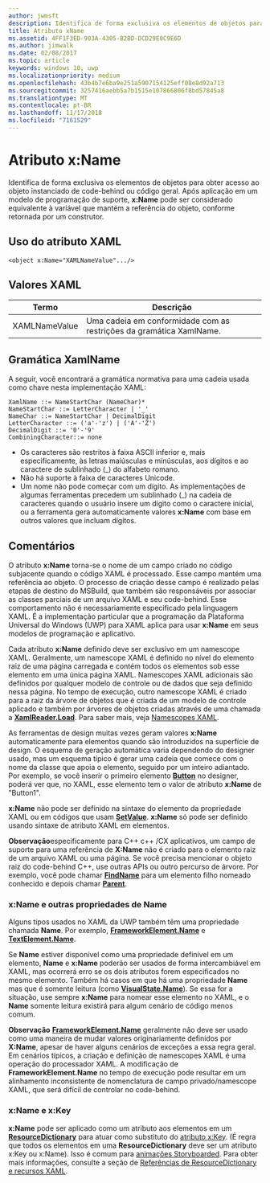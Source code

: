 ```yaml
---
author: jwmsft
description: Identifica de forma exclusiva os elementos de objetos para obter acesso ao objeto instanciado de code-behind ou código geral.
title: Atributo xName
ms.assetid: 4FF1F3ED-903A-4305-B2BD-DCD29E0C9E6D
ms.author: jimwalk
ms.date: 02/08/2017
ms.topic: article
keywords: windows 10, uwp
ms.localizationpriority: medium
ms.openlocfilehash: 43b4b7e6ba9e251a5907154125eff08e8d92a713
ms.sourcegitcommit: 3257416aebb5a7b1515e107866806f8bd57845a8
ms.translationtype: MT
ms.contentlocale: pt-BR
ms.lasthandoff: 11/17/2018
ms.locfileid: "7161529"
---
```

# <a name="xname-attribute"></a>Atributo x:Name


Identifica de forma exclusiva os elementos de objetos para obter acesso ao objeto instanciado de code-behind ou código geral. Após aplicação em um modelo de programação de suporte, **x:Name** pode ser considerado equivalente à variável que mantém a referência do objeto, conforme retornada por um construtor.

## <a name="xaml-attribute-usage"></a>Uso do atributo XAML

``` syntax
<object x:Name="XAMLNameValue".../>
```

## <a name="xaml-values"></a>Valores XAML

| Termo | Descrição |
|------|-------------|
| XAMLNameValue | Uma cadeia em conformidade com as restrições da gramática XamlName. |

##  <a name="xamlname-grammar"></a>Gramática XamlName

A seguir, você encontrará a gramática normativa para uma cadeia usada como chave nesta implementação XAML:

``` syntax
XamlName ::= NameStartChar (NameChar)*
NameStartChar ::= LetterCharacter | '_'
NameChar ::= NameStartChar | DecimalDigit
LetterCharacter ::= ('a'-'z') | ('A'-'Z')
DecimalDigit ::= '0'-'9'
CombiningCharacter::= none
```

-   Os caracteres são restritos à faixa ASCII inferior e, mais especificamente, às letras maiúsculas e minúsculas, aos dígitos e ao caractere de sublinhado (\_) do alfabeto romano.
-   Não há suporte à faixa de caracteres Unicode.
-   Um nome não pode começar com um dígito. As implementações de algumas ferramentas precedem um sublinhado (\_) na cadeia de caracteres quando o usuário insere um dígito como o caractere inicial, ou a ferramenta gera automaticamente valores **x:Name** com base em outros valores que incluam dígitos.

## <a name="remarks"></a>Comentários

O atributo **x:Name** torna-se o nome de um campo criado no código subjacente quando o código XAML é processado. Esse campo mantém uma referência ao objeto. O processo de criação desse campo é realizado pelas etapas de destino do MSBuild, que também são responsáveis por associar as classes parciais de um arquivo XAML e seu code-behind. Esse comportamento não é necessariamente especificado pela linguagem XAML. É a implementação particular que a programação da Plataforma Universal do Windows (UWP) para XAML aplica para usar **x:Name** em seus modelos de programação e aplicativo.

Cada atributo **x:Name** definido deve ser exclusivo em um namescope XAML. Geralmente, um namescope XAML é definido no nível do elemento raiz de uma página carregada e contém todos os elementos sob esse elemento em uma única página XAML. Namescopes XAML adicionais são definidos por qualquer modelo de controle ou de dados que seja definido nessa página. No tempo de execução, outro namescope XAML é criado para a raiz da árvore de objetos que é criada de um modelo de controle aplicado e também por árvores de objetos criadas através de uma chamada a [**XamlReader.Load**](https://msdn.microsoft.com/library/windows/apps/br228048). Para saber mais, veja [Namescopes XAML](xaml-namescopes.md).

As ferramentas de design muitas vezes geram valores **x:Name** automaticamente para elementos quando são introduzidos na superfície de design. O esquema de geração automática varia dependendo do designer usado, mas um esquema típico é gerar uma cadeia que comece com o nome da classe que apoia o elemento, seguido por um inteiro adiantado. Por exemplo, se você inserir o primeiro elemento [**Button**](https://msdn.microsoft.com/library/windows/apps/br209265) no designer, poderá ver que, no XAML, esse elemento tem o valor de atributo **x:Name** de "Button1".

**x:Name** não pode ser definido na sintaxe do elemento da propriedade XAML ou em códigos que usam [**SetValue**](https://msdn.microsoft.com/library/windows/apps/br242361). **x:Name** só pode ser definido usando sintaxe de atributo XAML em elementos.

**Observação**especificamente para C++ c++ /CX aplicativos, um campo de suporte para uma referência de **X:Name** não é criado para o elemento raiz de um arquivo XAML ou uma página. Se você precisa mencionar o objeto raiz do code-behind C++, use outras APIs ou outro percurso de árvore. Por exemplo, você pode chamar [**FindName**](https://msdn.microsoft.com/library/windows/apps/br208715) para um elemento filho nomeado conhecido e depois chamar [**Parent**](https://msdn.microsoft.com/library/windows/apps/br208739).

### <a name="xname-and-other-name-properties"></a>x:Name e outras propriedades de Name

Alguns tipos usados no XAML da UWP também têm uma propriedade chamada **Name**. Por exemplo, [**FrameworkElement.Name**](https://msdn.microsoft.com/library/windows/apps/br208735) e [**TextElement.Name**](https://msdn.microsoft.com/library/windows/apps/hh702125).

Se **Name** estiver disponível como uma propriedade definível em um elemento, **Name** e **x:Name** poderão ser usados de forma intercambiável em XAML, mas ocorrerá erro se os dois atributos forem especificados no mesmo elemento. Também há casos em que há uma propriedade **Name** mas que é somente leitura (como [**VisualState.Name**](https://msdn.microsoft.com/library/windows/apps/br209031)). Se essa for a situação, use sempre **x:Name** para nomear esse elemento no XAML, e o **Name** somente leitura existirá para algum cenário de código menos comum.

**Observação** [**FrameworkElement.Name**](https://msdn.microsoft.com/library/windows/apps/br208735) geralmente não deve ser usado como uma maneira de mudar valores originariamente definidos por **X:Name**, apesar de haver alguns cenários de exceções a essa regra geral. Em cenários típicos, a criação e definição de namescopes XAML é uma operação do processador XAML. A modificação de **FrameworkElement.Name** no tempo de execução pode resultar em um alinhamento inconsistente de nomenclatura de campo privado/namescope XAML, que será difícil de controlar no code-behind.

### <a name="xname-and-xkey"></a>x:Name e x:Key

**x:Name** pode ser aplicado como um atributo aos elementos em um [**ResourceDictionary**](https://msdn.microsoft.com/library/windows/apps/br208794) para atuar como substituto do [atributo x:Key](x-key-attribute.md). (É regra que todos os elementos em uma **ResourceDictionary** deve ser um atributo x:Key ou x:Name). Isso é comum para [animações Storyboarded](https://msdn.microsoft.com/library/windows/apps/mt187354). Para obter mais informações, consulte a seção de [Referências de ResourceDictionary e recursos XAML](https://msdn.microsoft.com/library/windows/apps/mt187273).

